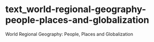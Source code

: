 # text_world-regional-geography-people-places-and-globalization
World Regional Geography: People, Places and Globalization
